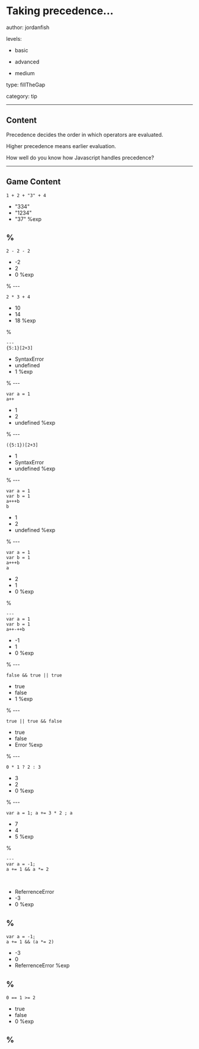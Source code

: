 # Taking precedence...
author: jordanfish

levels:

  - basic

  - advanced

  - medium

type: fillTheGap

category: tip

---
## Content

Precedence decides the order in
which operators are evaluated.

Higher precedence means earlier
evaluation.

How well do you know how Javascript
handles precedence?

---
## Game Content

```
1 + 2 + "3" + 4
```
* "334"
* "1234"
* "37"
%exp

%
---
```
2 - 2 - 2
```
* -2
* 2
* 0
%exp

%
​---
```
2 * 3 + 4
```
* 10
* 14
* 18
%exp

%
```
​---
{5:1}[2+3]
```
* SyntaxError
* undefined
* 1
%exp

%
​---
```
var a = 1
a++
```
* 1
* 2
* undefined
%exp

%
​---
```
({5:1})[2+3]
```
* 1
* SyntaxError
* undefined
%exp

%
​---
```
var a = 1
var b = 1
a+++b
b
```
* 1
* 2
* undefined
%exp

%
​---
```
var a = 1
var b = 1
a+++b
a
```
* 2
* 1
* 0
%exp

%
```
---​
var a = 1
var b = 1
a++-++b
```
* -1
* 1
* 0
%exp

%
​---
```
false && true || true
```
* true
* false
* 1
%exp

%
​---
```
true || true && false
```
* true
* false
* Error
%exp

%
​---
```
0 * 1 ? 2 : 3
```
* 3
* 2
* 0
%exp

%
​---
```
var a = 1; a += 3 * 2 ; a
```
* 7
* 4
* 5
%exp

%
```
​---
var a = -1;
a += 1 && a *= 2
```
​
* ReferrenceError
* -3
* 0
​%exp

%
---
```
var a = -1;
a += 1 && (a *= 2)
```
* -3
* 0
* ReferrenceError
​%exp

%
---
```
0 == 1 >= 2
```
* true
* false
* 0
%exp

%
---
